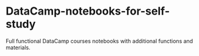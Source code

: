 # DataCamp-notebooks-for-self-study
Full functional DataCamp courses notebooks with  additional functions and materials. 
